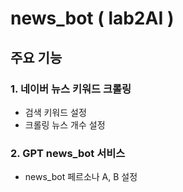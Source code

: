 # news_bot ( lab2AI )


## 주요 기능
### 1. 네이버 뉴스 키워드 크롤링
- 검색 키워드 설정
- 크롤링 뉴스 개수 설정
### 2. GPT news_bot 서비스
- news_bot 페르소나 A, B 설정
